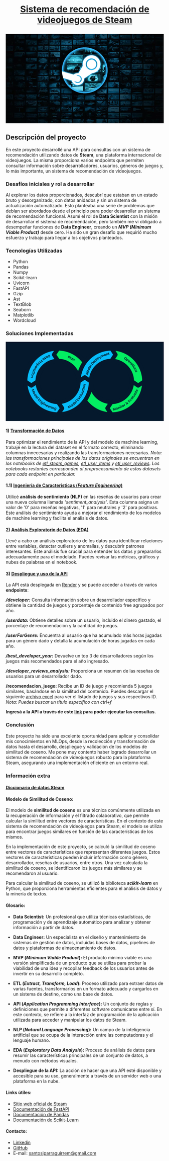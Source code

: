 # <p align="center"><a href="https://sistema-recomendacion-steam-28s3.onrender.com/docs">Sistema de recomendación de videojuegos de Steam</a></p>

![alt text](image-1.png)

## Descripción del proyecto

En este proyecto desarrollé una API para consultas con un sistema de recomendación utilizando datos de **Steam**, una plataforma internacional de videojuegos. La misma proporciona varios endpoints que permiten consultar información sobre desarrolladores, usuarios, géneros de juegos y, lo más importante, un sistema de recomendación de videojuegos.

### Desafíos iniciales y rol a desarrollar

Al explorar los datos proporcionados, descubrí que estaban en un estado bruto y desorganizado, con datos anidados y sin un sistema de actualización automatizado. Esto planteaba una serie de problemas que debían ser abordados desde el principio para poder desarrollar un sistema de recomendación funcional.
Asumí el rol de **Data Scientist** con la misión de desarrollar el sistema de recomendación, pero también me vi obligado a desempeñar funciones de **Data Engineer**, creando un ***MVP (Minimum Viable Product)*** desde cero. Ha sido un gran desafío que requirió mucho esfuerzo y trabajo para llegar a los objetivos planteados.

### Tecnologías Utilizadas
- Python
- Pandas
- Numpy 
- Scikit-learn
- Uvicorn
- FastAPI
- Gzip
- Ast
- TextBlob
- Seaborn
- Matplotlib
- Wordcloud

### Soluciones Implementadas

![alt text](image-2.png)

#### 1) [Transformación de Datos]((https://github.com/SantosIparraguirre/Sistema-Recomendacion-Steam/tree/main/ETL))

Para optimizar el rendimiento de la API y del modelo de machine learning, trabajé en la lectura del dataset en el formato correcto, eliminando columnas innecesarias y realizando las transformaciones necesarias. 
*Nota: las transformaciones principales de los datos originales se encuentran en los notebooks de [etl_steam_games](https://github.com/SantosIparraguirre/Sistema-Recomendacion-Steam/blob/main/ETL/etl_steam_games.ipynb), [etl_user_items](https://github.com/SantosIparraguirre/Sistema-Recomendacion-Steam/blob/main/ETL/etl_user_items.ipynb) y [etl_user_reviews](https://github.com/SantosIparraguirre/Sistema-Recomendacion-Steam/blob/main/ETL/etl_user_reviews.ipynb). Los notebooks restantes corresponden al preprocesamiento de estos datasets para cada endpoint en particular.*

#### 1.1) [Ingeniería de Características (*Feature Engineering*)](https://github.com/SantosIparraguirre/Sistema-Recomendacion-Steam/blob/main/ETL/etl_user_reviews.ipynb)
Utilicé **análisis de sentimiento (NLP)** en las reseñas de usuarios para crear una nueva columna llamada *'sentiment_analysis'*. Esta columna asigna un valor de '0' para reseñas negativas, '1' para neutrales y '2' para positivas. Este análisis de sentimiento ayuda a mejorar el rendimiento de los modelos de machine learning y facilita el análisis de datos.

#### 2) [Análisis Exploratorio de Datos (EDA)](https://github.com/SantosIparraguirre/Sistema-Recomendacion-Steam/tree/main/EDA)
Llevé a cabo un análisis exploratorio de los datos para identificar relaciones entre variables, detectar outliers y anomalías, y descubrir patrones interesantes. Este análisis fue crucial para entender los datos y prepararlos adecuadamente para el modelado. Puedes revisar las métricas, gráficos y nubes de palabras en el notebook.

#### 3) [Despliegue y uso de la API](https://github.com/SantosIparraguirre/Sistema-Recomendacion-Steam/blob/main/main.py)
La API está desplegada en [Render](https://render.com/) y se puede acceder a través de varios **endpoints**:

***/developer:*** Consulta información sobre un desarrollador específico y obtiene la cantidad de juegos y porcentaje de contenido free agrupados por año.

***/userdata:*** Obtiene detalles sobre un usuario, incluido el dinero gastado, el porcentaje de recomendación y la cantidad de juegos.

***/userForGenre:*** Encuentra al usuario que ha acumulado más horas jugadas para un género dado y detalla la acumulación de horas jugadas en cada año.

***/best_developer_year:*** Devuelve un top 3 de desarrolladores según los juegos más recomendados para el año ingresado.

***/developer_reviews_analysis:*** Proporciona un resumen de las reseñas de usuarios para un desarrollador dado.

**/recomendacion_juego:** Recibe un ID de juego y recomienda 5 juegos similares, basándose en la similitud del contenido. Puedes descargar el siguiente [archivo excel](https://github.com/SantosIparraguirre/Sistema-Recomendacion-Steam/blob/main/Datasets/listado_juegos.xlsx) para ver el listado de juegos y sus respectivos ID. 
*Nota: Puedes buscar un título específico con ctrl+f*

**Ingresá a la API a través de este [link](https://sistema-recomendacion-steam-28s3.onrender.com/docs) para poder ejecutar las consultas.**

### Conclusión
Este proyecto ha sido una excelente oportunidad para aplicar y consolidar mis conocimientos en MLOps, desde la recolección y transformación de datos hasta el desarrollo, despliegue y validación de los modelos de similitud de coseno. Me pone muy contento haber logrado desarrollar un sistema de recomendación de videojuegos robusto para la plataforma Steam, asegurando una implementación eficiente en un entorno real.

### Información extra

#### [Diccionario de datos Steam](https://github.com/SantosIparraguirre/Sistema-Recomendacion-Steam/blob/main/Datasets/Diccionario%20de%20Datos%20STEAM.xlsx)

#### Modelo de Similitud de Coseno: 
El modelo de **similitud de coseno** es una técnica comúnmente utilizada en la recuperación de información y el filtrado colaborativo, que permite calcular la similitud entre vectores de características. En el contexto de este sistema de recomendación de videojuegos para Steam, el modelo se utiliza para encontrar juegos similares en función de las características de los mismos.

En la implementación de este proyecto, se calculó la similitud de coseno entre vectores de características que representan diferentes juegos. Estos vectores de características pueden incluir información como género, desarrollador, reseñas de usuarios, entre otros. Una vez calculada la similitud de coseno, se identificaron los juegos más similares y se recomendaron al usuario.

Para calcular la similitud de coseno, se utilizó la biblioteca ***scikit-learn*** en Python, que proporciona herramientas eficientes para el análisis de datos y la minería de textos.

#### Glosario:

- **Data Scientist:** Un profesional que utiliza técnicas estadísticas, de programación y de aprendizaje automático para analizar y obtener información a partir de datos.

- **Data Engineer:** Un especialista en el diseño y mantenimiento de sistemas de gestión de datos, incluidas bases de datos, pipelines de datos y plataformas de almacenamiento de datos.

- **MVP (*Minimum Viable Product*):** El producto mínimo viable es una versión simplificada de un producto que se utiliza para probar la viabilidad de una idea y recopilar feedback de los usuarios antes de invertir en su desarrollo completo.

- **ETL (*Extract, Transform, Load*):** Proceso utilizado para extraer datos de varias fuentes, transformarlos en un formato adecuado y cargarlos en un sistema de destino, como una base de datos.

- **API (*Application Programming Interface*):** Un conjunto de reglas y definiciones que permite a diferentes software comunicarse entre sí. En este contexto, se refiere a la interfaz de programación de la aplicación utilizada para acceder y manipular los datos de Steam.

- **NLP (*Natural Language Processing*):** Un campo de la inteligencia artificial que se ocupa de la interacción entre las computadoras y el lenguaje humano.

- **EDA (*Exploratory Data Analysis*):** Proceso de análisis de datos para resumir las características principales de un conjunto de datos, a menudo con métodos visuales.

- **Despliegue de la API:** La acción de hacer que una API esté disponible y accesible para su uso, generalmente a través de un servidor web o una plataforma en la nube.

#### Links útiles:

- [Sitio web oficial de Steam](https://store.steampowered.com/)
- [Documentación de FastAPI](https://fastapi.tiangolo.com/)
- [Documentación de Pandas](https://pandas.pydata.org/pandas-docs/stable/reference/index.html)
- [Documentación de Scikit-Learn](https://scikit-learn.org/stable/api/index.html)

#### Contacto:

- [Linkedin](www.linkedin.com/in/santos-iparraguirre-b738a82b3)
- [GitHub](https://github.com/SantosIparraguirre)
- E-mail: santosiparraguirrem@gmail.com
